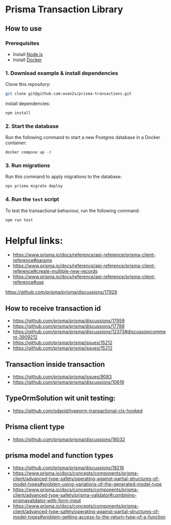 # Prisma Transaction Library



## How to use

### Prerequisites

- Install [Node.js](https://nodejs.org/en/download/)
- Install [Docker](https://docs.docker.com/get-docker/)

### 1. Download example & install dependencies

Clone this repository:

```sh
git clone git@github.com:avan2s/prisma-transactions.git
```

install dependencies:

```sh
npm install
```

### 2. Start the database

Run the following command to start a new Postgres database in a Docker container:

```sh
docker compose up -d
```

### 3. Run migrations

Run this command to apply migrations to the database:

```sh
npx prisma migrate deploy
```

### 4. Run the `test` script

To test the transactional behaviour, run the following command:

```sh
npm run test
```



# Helpful links:
- https://www.prisma.io/docs/reference/api-reference/prisma-client-reference#params
- https://www.prisma.io/docs/reference/api-reference/prisma-client-reference#create-multiple-new-records
- https://www.prisma.io/docs/reference/api-reference/prisma-client-reference#use



https://github.com/prisma/prisma/discussions/17928
## How to receive transaction id
- https://github.com/prisma/prisma/discussions/17959
- https://github.com/prisma/prisma/discussions/17788
- https://github.com/prisma/prisma/discussions/12373#discussioncomment-3909212
- https://github.com/prisma/prisma/issues/15212
- https://github.com/prisma/prisma/issues/15212

## Transaction inside transaction
- https://github.com/prisma/prisma/issues/9083
- https://github.com/prisma/prisma/discussions/10619

## TypeOrmSolution wit unit testing:
- https://github.com/odavid/typeorm-transactional-cls-hooked


## Prisma client type
- https://github.com/prisma/prisma/discussions/18032

## prisma model and function types
- https://github.com/prisma/prisma/discussions/18216
- https://www.prisma.io/docs/concepts/components/prisma-client/advanced-type-safety/operating-against-partial-structures-of-model-types#problem-using-variations-of-the-generated-model-type
- https://www.prisma.io/docs/concepts/components/prisma-client/advanced-type-safety/prisma-validator#combining-prismavalidator-with-form-input
- https://www.prisma.io/docs/concepts/components/prisma-client/advanced-type-safety/operating-against-partial-structures-of-model-types#problem-getting-access-to-the-return-type-of-a-function
